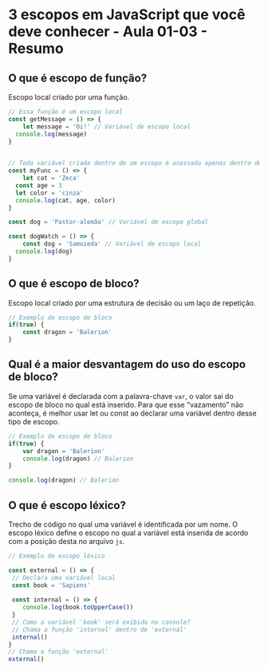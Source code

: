 # 3 escopos em JavaScript que você deve conhecer - Aula 01-03 - Resumo

## O que é escopo de função?

Escopo local criado por uma função.

```javascript
// Essa função é um escopo local
const getMessage = () => {
	let message = 'Oi!' // Variável de escopo local
  console.log(message)
}

 
// Toda variável criada dentro de um escopo é acessada apenas dentro dele
const myFunc = () => {
	let cat = 'Zeca'
  const age = 3
  let color = 'cinza'
  console.log(cat, age, color)
}

const dog = 'Pastor-alemão' // Variável de escopo global

const dogWatch = () => {
	const dog = 'Samoieda' // Variável de escopo local
  console.log(dog)
}
```

## O que é escopo de bloco?

Escopo local criado por uma estrutura de decisão ou um laço de repetição.

```javascript
// Exemplo de escopo de bloco
if(true) {
	const dragon = 'Balerion'
}
```

## Qual é a maior desvantagem do uso do escopo de bloco?

Se uma variável é declarada com a palavra-chave `var`, o valor sai do escopo de bloco no qual está inserido. Para que esse "vazamento” não aconteça, é melhor usar let ou const ao declarar uma variável dentro desse tipo de escopo.

```javascript
// Exemplo de escopo de bloco
if(true) {
	var dragon = 'Balerion'
	console.log(dragon) // Balerion
}

console.log(dragon) // Balerion
```

## O que é escopo léxico?

Trecho de código no qual uma variável é identificada por um nome. O escopo léxico define o escopo no qual a variável está inserida de acordo com a posição desta no arquivo `js`.

```javascript
// Exemplo de escopo léxico

const external = () => {
 // Declara uma variável local
 const book = 'Sapiens'
 
 const internal = () => {
 	console.log(book.toUpperCase())
 }
 // Como a variável 'book' será exibida no console?
 // Chama a função 'internal' dentro de 'external'
 internal()
}
// Chama a função 'external'
external()
```